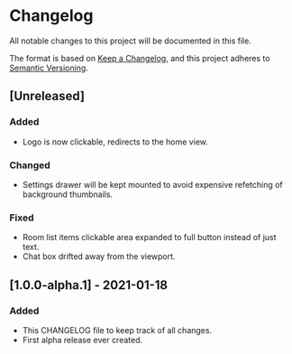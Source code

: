 # Changelog
All notable changes to this project will be documented in this file.

The format is based on [Keep a Changelog](https://keepachangelog.com/en/1.0.0/),
and this project adheres to [Semantic Versioning](https://semver.org/spec/v2.0.0.html).

## [Unreleased]
### Added
- Logo is now clickable, redirects to the home view.

### Changed
- Settings drawer will be kept mounted to avoid expensive refetching of background thumbnails.

### Fixed
- Room list items clickable area expanded to full button instead of just text.
- Chat box drifted away from the viewport.

## [1.0.0-alpha.1] - 2021-01-18
### Added
- This CHANGELOG file to keep track of all changes.
- First alpha release ever created.
